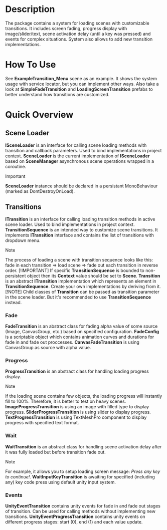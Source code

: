 # Description
The package contains a system for loading scenes with customizable transitions. It includes screen fading, progress display with image/slider/text, scene activation delay (until a key was pressed) and events for complex situations. System also allows to add new transition implementations.
# How To Use
See **ExampleTransition_Menu** scene as an example. It shows the system usage with service locator, but you can implement other ways. Also take a look at **SimpleFadeTransition** and **LoadingScreenTransition** prefabs to better understand how transitions are customized.
# Quick Overview
## Scene Loader
**ISceneLoader** is an interface for calling scene loading methods with transition and callback parameters. Used to bind implementations in project context.
**SceneLoader** is the current implementation of **ISceneLoader** based on **SceneManager** asynchronous scene operations wrapped in a coroutine.
>[!IMPORTANT]
>**SceneLoader** instance should be declared in a persistant MonoBehaviour (marked as DontDestroyOnLoad).
## Transitions
**ITransition** is an interface for calling loading transition methods in active scene loader. Used to bind implementations in project context.
**TransitionSequence** is an intended way to customize scene transitions. It implements **ITransition** interface and contains the list of transitions with dropdown menu.
>[!NOTE]
>The process of loading a scene with transition sequence looks like this: fade in each transition => load scene => fade out each transition in reverse order.
>[!IMPORTANT]
>If specific **TransitionSequence** is bounded to non-persistent object then its **Context** value should be set to **Scene**.
**Transition** is an abstract **ITransition** implementation which represents an element in **TransitionSequence**. Create your own implementations by deriving from it.
>[!NOTE]
>Child classes of **Transition** can be passed as transition parameter in the scene loader. But it's recommended to use **TransitionSequence** instead.
### Fade
**FadeTransition** is an abstract class for fading alpha value of some source (Image, CanvasGroup, etc.) based on specified configuration.
**FadeConfig** is a scriptable object which contains animation curves and durations for fade in and fade out proccesses.
**CanvasFadeTransition** is using CanvasGroup as source with alpha value.
### Progress
**ProgressTransition** is an abstract class for handling loading progress display.
>[!NOTE]
>If the loading scene contains few objects, the loading progress will instantly fill to 100%. Therefore, it is better to test on heavy scenes.
**ImageProgressTransition** is using an image with filled type to display progress.
**SliderProgressTransition** is using slider to display progress.
**TextProgressTransition** is using TextMeshPro component to display progress with specified text format.
### Wait
**WaitTransition** is an abstract class for handling scene activation delay after it was fully loaded but before transition fade out.
>[!NOTE]
>For example, it allows you to setup loading screen message: *Press any key to continue!*.
**WaitInputKeyTransition** is awaiting for specified (including any) key code press using default unity input system.
### Events
**UnityEventTransition** contains unity events for fade in and fade out stages of transition. Can be used for calling methods without implementing new transitions.
**UnityEventProgressTransition** contains unity events on different progress stages: start (0), end (1) and each value update.